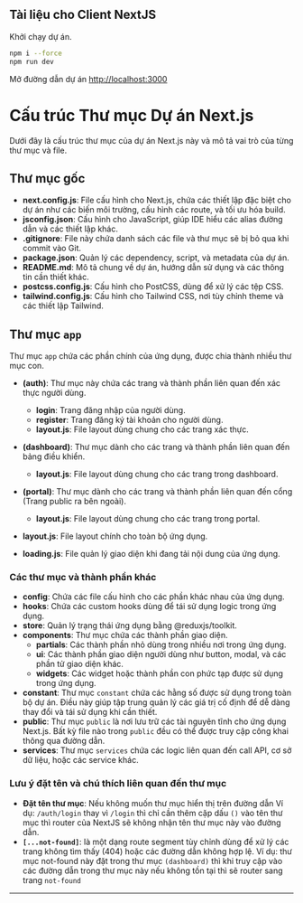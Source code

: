 ## Tài liệu cho Client NextJS
Khởi chạy dự án.

```bash
npm i --force
npm run dev
```

Mở đường dẫn dự án [http://localhost:3000](http://localhost:3000)

# Cấu trúc Thư mục Dự án Next.js

Dưới đây là cấu trúc thư mục của dự án Next.js này và mô tả vai trò của từng thư mục và file.

## Thư mục gốc

- **next.config.js**: File cấu hình cho Next.js, chứa các thiết lập đặc biệt cho dự án như các biến môi trường, cấu hình các route, và tối ưu hóa build.
- **jsconfig.json**: Cấu hình cho JavaScript, giúp IDE hiểu các alias đường dẫn và các thiết lập khác.
- **.gitignore**: File này chứa danh sách các file và thư mục sẽ bị bỏ qua khi commit vào Git.
- **package.json**: Quản lý các dependency, script, và metadata của dự án.
- **README.md**: Mô tả chung về dự án, hướng dẫn sử dụng và các thông tin cần thiết khác.
- **postcss.config.js**: Cấu hình cho PostCSS, dùng để xử lý các tệp CSS.
- **tailwind.config.js**: Cấu hình cho Tailwind CSS, nơi tùy chỉnh theme và các thiết lập Tailwind.

## Thư mục `app`
Thư mục `app` chứa các phần chính của ứng dụng, được chia thành nhiều thư mục con.

- **(auth)**: Thư mục này chứa các trang và thành phần liên quan đến xác thực người dùng.
  - **login**: Trang đăng nhập của người dùng.
  - **register**: Trang đăng ký tài khoản cho người dùng.
  - **layout.js**: File layout dùng chung cho các trang xác thực.

- **(dashboard)**: Thư mục dành cho các trang và thành phần liên quan đến bảng điều khiển.
  - **layout.js**: File layout dùng chung cho các trang trong dashboard.
- **(portal)**: Thư mục dành cho các trang và thành phần liên quan đến cổng (Trang public ra bên ngoài).
  - **layout.js**: File layout dùng chung cho các trang trong portal.

- **layout.js**: File layout chính cho toàn bộ ứng dụng.
- **loading.js**: File quản lý giao diện khi đang tải nội dung của ứng dụng.

### Các thư mục và thành phần khác

- **config**: Chứa các file cấu hình cho các phần khác nhau của ứng dụng.
- **hooks**: Chứa các custom hooks dùng để tái sử dụng logic trong ứng dụng.
- **store**: Quản lý trạng thái ứng dụng bằng @reduxjs/toolkit.
- **components**: Thư mục chứa các thành phần giao diện.
  - **partials**: Các thành phần nhỏ dùng trong nhiều nơi trong ứng dụng.
  - **ui**: Các thành phần giao diện người dùng như button, modal, và các phần tử giao diện khác.
  - **widgets**: Các widget hoặc thành phần con phức tạp được sử dụng trong ứng dụng.
- **constant**: Thư mục `constant` chứa các hằng số được sử dụng trong toàn bộ dự án. Điều này giúp tập trung quản lý các giá trị cố định để dễ dàng thay đổi và tái sử dụng khi cần thiết.
- **public**: Thư mục `public` là nơi lưu trữ các tài nguyên tĩnh cho ứng dụng Next.js. Bất kỳ file nào trong `public` đều có thể được truy cập công khai thông qua đường dẫn.
- **services**: Thư mục `services` chứa các logic liên quan đến call API, cơ sở dữ liệu, hoặc các service khác.
### Lưu ý đặt tên và chú thích liên quan đến thư mục
- **Đặt tên thư mục**: Nếu không muốn thư mục hiển thị trên đường dẫn Ví dụ: `/auth/login` thay vì `/login` thì chỉ cần thêm cặp dấu `()` vào tên thư mục thì router của NextJS sẽ không nhận tên thư mục này vào đường dẫn.
- **`[...not-found]`**: là một dạng route segment tùy chỉnh dùng để xử lý các trang không tìm thấy (404) hoặc các đường dẫn không hợp lệ. Ví dụ: thư mục not-found này đặt trong thư mục `(dashboard)` thì khi truy cập vào các đường dẫn trong thư mục này nếu không tồn tại thì sẽ router sang trang `not-found`

---
